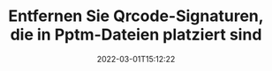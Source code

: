 ---
############################# Static ############################
layout: "auto-gen-signature"
date: 2022-03-01T15:12:22
draft: false
operation: Delete
signaturetype: Qrcode
fileformat: Pptm
productName: .NET
lang: de
productCode: net
otherformats: pdf doc docx docm dot dotm dotx odt ott rtf xls xlsx xlsm xlsb csv ods ots xltx xltm ppt pptx pps ppsx odp otp potx potm pptm ppsm
breadcrumb: Put Qrcode signature on Pptm for C#

############################# Head ############################
head_title: "Löschen Sie Qrcode-Signaturen aus Pptm-Dateien über C#"
head_description: "Das Löschen bestimmter Qrcode-Signaturen aus signierten Pptm-Dokumenten kann einfach mit dem kurzen .NET-Code durchgeführt werden."

############################# Header ############################
title: "Entfernen Sie Qrcode-Signaturen, die in Pptm-Dateien platziert sind"
description: "Löschen Sie verschiedene Qrcode-Signaturen aus Pptm-Dokumenten. Das Entfernen von Qrcode-Signaturen erfordert einfachen C#-Code."
bg_image: "https://cms.admin.containerize.com/templates/aspose/App_Themes/V3/images/bg/header1.png"
bg_overlay: false
button:
    enable: true

############################# SubMenu ############################
submenu:
    enable: true

    left:
        img_alt: "GroupDocs.Signature for .NET"
        image: "https://cms.admin.containerize.com/templates/groupdocs/images/product-logos/90x90-noborder/groupdocs-signature-net.png"
        product: "GroupDocs.Signature"
        platform: ".NET"



############################# About ############################
about:
    enable: true
    title: "Informieren Sie sich über GroupDocs.Signature for .NET-API-Funktionen"
    content: |
        [GroupDocs.Signature for .NET](https://products.groupdocs.com/signature/net/) API bietet viele Möglichkeiten, Ihre Dokumente mit elektronischen Signaturen zu verarbeiten. Digitale Signaturen wie Texte, Bilder, digitale Zertifikate, Barcodes, QR-Codes, Stempel oder Metadaten sind verfügbar. Kunden haben die Möglichkeit, digitale Signaturen in PDFs, MS Word-Dokumenten, MS Excel-Arbeitsmappen, MS PowerPoint-Präsentationen, Adobe Photoshop-Dateien und verschiedenen Bildformaten hinzuzufügen, zu löschen, zu aktualisieren, zu überprüfen oder zu durchsuchen. Eine große Anzahl nützlicher Funktionen und Einstellungen werden bereitgestellt.
    

############################# Steps ############################
steps:
    enable: true
    title_left: "So entfernen Sie Qrcode-Signaturen aus Ihrem Pptm-Dokument"
    content_left: |
        [GroupDocs.Signature for .NET](https://products.groupdocs.com/signature/net/) bietet eine nützliche Funktion zum Löschen von Pptm-Dokumenten von Qrcode-Signaturen mit ein paar Codezeilen.
        
        * Instanziieren Sie zunächst das Signature-Objekt, das den Pfad zu Ihrem Dokument als Konstruktorparameter übergibt.
        * Erstellen Sie dann ein geeignetes Signaturobjekt und richten Sie seine eindeutige Kennung ein.
        * Rufen Sie danach die Delete-Methode auf und übergeben Sie das Signaturobjekt, das gelöscht werden muss.
        * Schließlich resultieren Prozessoperationen.

    title_right: "System Anforderungen"
    content_right: |
        GroupDocs.Signature for .NET werden auf allen wichtigen Plattformen und Betriebssystemen unterstützt. Bevor Sie den folgenden Code ausführen, stellen Sie bitte sicher, dass die folgenden Voraussetzungen auf Ihrem System installiert sind.

        * Betriebssysteme: Microsoft Windows, Linux, MacOS
        * Entwicklungsumgebungen: Microsoft Visual Studio, Xamarin, MonoDevelop
        * Frameworks: .NET Framework, .NET Standard, .NET Core, Mono
        * Laden Sie die neueste Version von GroupDocs.Signature for .NET von [Nuget](https://www.nuget.org/packages/groupdocs.signature) herunter
         
    code: |
        ```csharp    
                
        // Set up input Pptm file
        string filePath = "input.pptm";

        // Instantiate Signature for input file
        using (GroupDocs.Signature.Signature signature = new GroupDocs.Signature.Signature(filePath))
        {
                // Id of signature which is supposed to be deleted
                // such Id may be obtained as result of search operation
                string id = "eff64a14-dad9-47b0-88e5-2ee4e3604e71";

                // provide signature features to delete
                // set up particular signature id
                QrCodeSignature signatureToDelete = new QrCodeSignature(id);

                // delete signature
                bool deleteResult = signature.Delete(signatureToDelete);

                // process deletion result
                if (deleteResult)
                {
                    Console.WriteLine("Signature was deleted successfully!");
                }
        }
        ```

############################# Demos ############################
demos:
    enable: true
    title: "Signieren mit Qrcode-Signaturen Live-Demo"
    content: |
       Fügen Sie jetzt verschiedene elektronische Signaturen zur Datei Pptm hinzu, indem Sie die Website [GroupDocs.Signature App](https://products.groupdocs.app/signature/family) besuchen.          

############################# More Formats ############################
more_formats:
    enable: true
    title: "Löschen Sie Ihre Qrcode-Signaturen mit C#"
    content: |
        "Löschung von E-Signaturen, die verschiedenen Dokumentenformaten hinzugefügt wurden. Entfernen Sie Signaturen schnell ohne zusätzlichen Code."
    format: 
       
       
back_to_top:
    enable: true
---